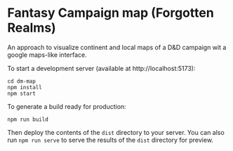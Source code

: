 # Fantasy Campaign map (Forgotten Realms)

An approach to visualize continent and local maps of a D&D campaign wit a google maps-like interface. 

To start a development server (available at http://localhost:5173):

    cd dm-map
    npm install
    npm start

To generate a build ready for production:

    npm run build

Then deploy the contents of the `dist` directory to your server.  You can also run `npm run serve` to serve the results of the `dist` directory for preview.
